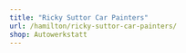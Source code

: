 ```yaml
---
title: "Ricky Suttor Car Painters"
url: /hamilton/ricky-suttor-car-painters/
shop: Autowerkstatt
---
```

